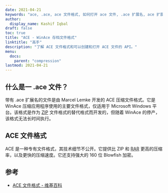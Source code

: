 ```yaml
---
date: 2021-04-21
keywords: "ace, .ace, ace 文件格式, 如何打开 ace 文件, .ace 扩展名, ace 扩展名"
author:
  display_name: Kashif Iqbal
draft: false
toc: true
title: "ACE - WinAce 存档文件格式"
linktitle: "高手"
description: "了解 ACE 文件格式和可以创建和打开 ACE 文件的 API。"
menu:
  docs:
    parent: "compression"
lastmod: 2021-04-21
---
```


## 什么是一 .ace 文件？

带有 .ace 扩展名的文件是由 Marcel Lemke 开发的 ACE 压缩文件格式。它是 WinAce 压缩应用程序使用的主要文件格式，仅适用于 Microsoft Windows 平台。该格式是作为 [ZIP](/zh/compression/zip/) 文件格式的替代格式而开发的，但随着 WinAce 的停产，该格式无法长时间执行。

## ACE 文件格式

ACE 是一种专有文件格式，其技术细节不公开。它提供比 ZIP 和 [RAR](/zh/compression/rar/) 更高的压缩率，以及更快的压缩速度。它还支持强大的 160 位 Blowfish 加密。

## 参考

- [ACE 文件格式 - 维基百科](https://en.wikipedia.org/wiki/ACE_(compressed_file_format))

